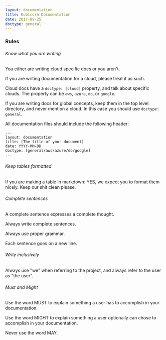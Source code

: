 ```yaml
---
layout: documentation
title: Kubicorn Documentation
date: 2017-08-25
doctype: general
---
```


### Rules

###### Know what you are writing

You either are writing cloud specific docs or you aren't.

If you are writing documentation for a cloud, please treat it as such.

Cloud docs have a `doctype: [cloud]` property, and talk about specific clouds. The property can be `aws`, `azure`, `do`, or `google`.

If you are writing docs for global concepts, keep them in the top level directory, and never mention a cloud. In this case you should use `doctype: general`.

All documentation files should include the following header:

```
---
layout: documentation
title: [The title of your document]
date: YYYY-MM-DD
doctype: [general/aws/azure/do/google]
---
```

###### Keep tables formatted

If you are making a table in markdown: YES, we expect you to format them nicely. Keep our shit clean please.

###### Complete sentences

A complete sentence expresses a complete thought.

Always write complete sentences.

Always use proper grammar.

Each sentence goes on a new line.

###### Write inclusively

Always use "we" when referring to the project, and always refer to the user as "the user".


###### Must and Might

Use the word MUST to explain something a user has to accomplish in your documentation.

Use the word MIGHT to explain something a user optionally can chose to accomplish in your documentation.

Never use the word MAY.
